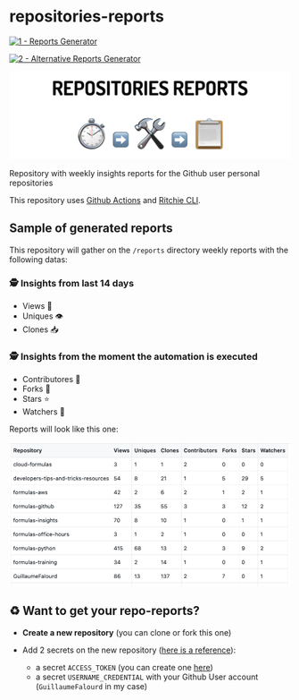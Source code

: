# repositories-reports

[![1 - Reports Generator](https://github.com/GuillaumeFalourd/repositories-reports/actions/workflows/1-reports-generator.yml/badge.svg)](https://github.com/GuillaumeFalourd/repositories-reports/actions/workflows/1-reports-generator.yml)

[![2 - Alternative Reports Generator](https://github.com/GuillaumeFalourd/repositories-reports/actions/workflows/2-alternative-reports-generator.yml/badge.svg)](https://github.com/GuillaumeFalourd/repositories-reports/actions/workflows/2-alternative-reports-generator.yml)

![Title](/docs/repository-title.png)

Repository with weekly insights reports for the Github user personal repositories

This repository uses [Github Actions](https://github.com/features/actions) and [Ritchie CLI](https://ritchiecli.io).

## Sample of generated reports

This repository will gather on the `/reports` directory weekly reports with the following datas:

### 🕵️ Insights from last 14 days

- Views 👀
- Uniques 👁
- Clones 📥

### 🕵️ Insights from the moment the automation is executed 

- Contributores 👥
- Forks 🔀
- Stars ⭐️
- Watchers 🎥

Reports will look like this one:

![Sample](/docs/report-sample.png)

## ♻️ Want to get your repo-reports?

- **Create a new repository** (you can clone or fork this one)

- Add 2 secrets on the new repository ([here is a reference](https://docs.github.com/en/actions/reference/encrypted-secrets)):
  - a secret `ACCESS_TOKEN` (you can create one [here](https://github.com/settings/tokens))
  - a secret `USERNAME_CREDENTIAL` with your Github User account (`GuillaumeFalourd` in my case)
